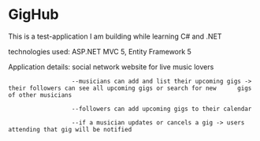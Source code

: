 # GigHub

This is a test-application I am building while learning C# and .NET



technologies used:  ASP.NET MVC 5, Entity Framework 5



Application details: social network website for live music lovers

                      --musicians can add and list their upcoming gigs -> their followers can see all upcoming gigs or search for new      gigs of other musicians 
                      
                      --followers can add upcoming gigs to their calendar
                      
                      --if a musician updates or cancels a gig -> users attending that gig will be notified
